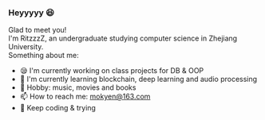 ### Heyyyyy 😆
Glad to meet you!  
I'm RitzzzZ, an undergraduate studying computer science in Zhejiang University.  
Something about me:  
- 😪 I'm currently working on class projects for DB & OOP
- 📖 I'm currently learning blockchain, deep learning and audio processing
- 🎵 Hobby: music, movies and books
- 📫 How to reach me: mokyen@163.com
- 🍰 Keep coding & trying 

<!--
**RitzzzZ2021/RitzzzZ2021** is a ✨ _special_ ✨ repository because its `README.md` (this file) appears on your GitHub profile.

Here are some ideas to get you started:

- 🔭 I’m currently working on ...
- 🌱 I’m currently learning ...
- 👯 I’m looking to collaborate on ...
- 🤔 I’m looking for help with ...
- 💬 Ask me about ...
- 📫 How to reach me: ...
- 😄 Pronouns: ...
- ⚡ Fun fact: ...
-->
